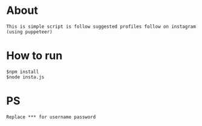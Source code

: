 # About
```
This is simple script is follow suggested profiles follow on instagram (using puppeteer)
```
# How to run
```
$npm install
$node insta.js
```
# PS
```
Replace *** for username password
```

